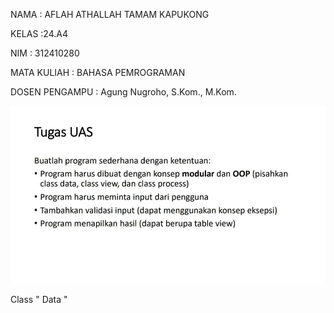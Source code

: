 NAMA : AFLAH ATHALLAH TAMAM KAPUKONG

KELAS :24.A4

NIM : 312410280

MATA KULIAH : BAHASA PEMROGRAMAN

DOSEN PENGAMPU : Agung Nugroho, S.Kom., M.Kom.

![gambar](https://github.com/Abcdeflahhh/UASPEMRO/blob/71de6bd92acac08a813c4d8179a0606b5037b7cd/Image/tugas.jpg)

Class " Data " 
 
